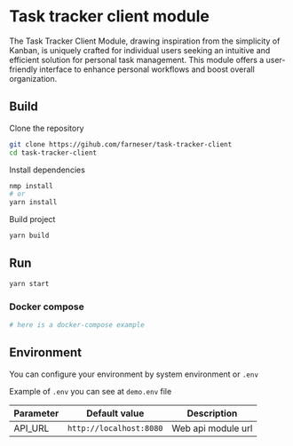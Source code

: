 # Task tracker client module

The Task Tracker Client Module, drawing inspiration from the simplicity of Kanban, is uniquely crafted for
individual users seeking an intuitive and efficient solution for personal task management. This module offers a
user-friendly interface to enhance personal workflows and boost overall organization.

## Build

Clone the repository

```bash
git clone https://gihub.com/farneser/task-tracker-client
cd task-tracker-client
```

Install dependencies

```bash
nmp install
# or
yarn install
```

Build project

```bash
yarn build
```

## Run

```bash
yarn start
```

### Docker compose

```yml
# here is a docker-compose example
```

## Environment

You can configure your environment by system environment or `.env`

Example of `.env` you can see at `demo.env` file

| Parameter | Default value           | Description        |
|-----------|-------------------------|--------------------|
| API_URL   | `http://localhost:8080` | Web api module url |
